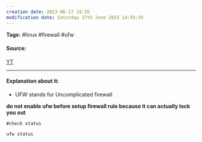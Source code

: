 ```yaml
---
creation date: 2023-06-17 14:55
modification date: Saturday 17th June 2023 14:55:35
---
```


**Tags:** #linux #firewall #ufw

#### Source:
[YT](https://www.youtube.com/watch?v=lt2itMlreQo&list=PLTnRtjQN5ieb3ljl02823yOnUax7sF1DD&index=5)

--------------------------------------

#### Explanation about it:

* UFW stands for Uncomplicated firewall

**do not enable ufw before setup firewall rule because it can actually lock you out**


```
#check status

ufw status
```